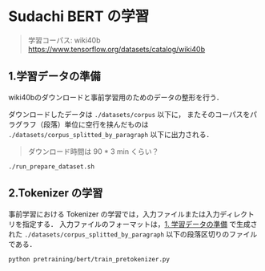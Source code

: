 # Sudachi BERT の学習

> 学習コーパス: wiki40b  
> https://www.tensorflow.org/datasets/catalog/wiki40b

## 1.学習データの準備

wiki40bのダウンロードと事前学習用のためのデータの整形を行う．

ダウンロードしたデータは `./datasets/corpus` 以下に，
またそのコーパスをパラグラフ（段落）単位に空行を挟んだものは `./datasets/corpus_splitted_by_paragraph` 以下に出力される．

> ダウンロード時間は 90 * 3 min くらい？


```shell script
./run_prepare_dataset.sh
```


## 2.Tokenizer の学習

事前学習における Tokenizer の学習では，入力ファイルまたは入力ディレクトリを指定する．
入力ファイルのフォーマットは，[1. 学習データの準備](#1.学習データの準備) で生成された `./datasets/corpus_splitted_by_paragraph` 以下の段落区切りのファイルである．


```shell script
python pretraining/bert/train_pretokenizer.py
```